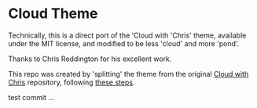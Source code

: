 # Cloud Theme

Technically, this is a direct port of the 'Cloud with 'Chris' theme, available under the MIT license, and modified to be less 'cloud' and more 'pond'.

Thanks to Chris Reddington for his excellent work.

This repo was created by 'splitting' the theme from the original [Cloud with Chris](https://github.com/chrisreddington/cloudwithchris.com) repository, following [these steps](https://docs.github.com/en/github/getting-started-with-github/splitting-a-subfolder-out-into-a-new-repository).

test commit
...
